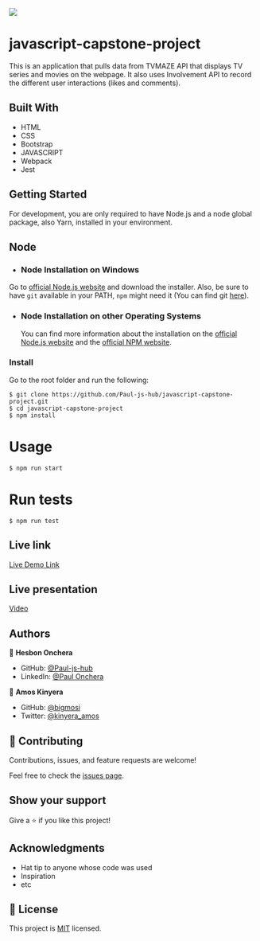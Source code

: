 ![](https://img.shields.io/badge/Microverse-blueviolet)

# javascript-capstone-project
This is an application that pulls data from TVMAZE API that displays TV series and movies on the webpage. It also uses Involvement API to record the different user interactions (likes and comments).
## Built With

- HTML
- CSS
- Bootstrap
- JAVASCRIPT
- Webpack
- Jest

## Getting Started
For development, you are only required to have Node.js and a node global package, also Yarn, installed in your environment.

## Node
- ### Node Installation on Windows
  
Go to [official Node.js website](https://nodejs.org/) and download the installer.
Also, be sure to have `git` available in your PATH, `npm` might need it (You can find git [here](https://git-scm.com/)).

- ### Node Installation on other Operating Systems
  You can find more information about the installation on the [official Node.js website](https://nodejs.org) and the [official NPM website](https://npmjs.org/).

### Install
Go to the root folder and run the following:

    $ git clone https://github.com/Paul-js-hub/javascript-capstone-project.git
    $ cd javascript-capstone-project
    $ npm install

# Usage
    $ npm run start

# Run tests
    $ npm run test

## Live link
[Live Demo Link](https://paul-js-hub.github.io/javascript-capstone-project/)

## Live presentation
[Video](https://drive.google.com/file/d/1sIqerHstaf2hgTaJckokk19QtjI4Wk8l/view?usp=sharing)

## Authors

👤 **Hesbon Onchera**

- GitHub: [@Paul-js-hub](https://github.com/Paul-js-hub/)
- LinkedIn: [@Paul Onchera](https://www.linkedin.com/in/paul-onchera-499a57144/)

👤 **Amos Kinyera**

- GitHub: [@bigmosi](https://github.com/bigmosi)
- Twitter: [@kinyera_amos](https://twitter.com/kinyera_amos)

## 🤝 Contributing

Contributions, issues, and feature requests are welcome!

Feel free to check the [issues page](../../issues/).

## Show your support

Give a ⭐️ if you like this project!

## Acknowledgments

- Hat tip to anyone whose code was used
- Inspiration
- etc

## 📝 License

This project is [MIT](./MIT.md) licensed.